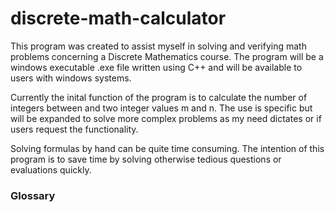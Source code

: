 # discrete-math-calculator

This program was created to assist myself in solving and verifying math problems concerning a Discrete Mathematics course.
The program will be a windows executable .exe file written using C++ and will be available to users with windows systems.

Currently the inital function of the program is to calculate the number of integers between and two integer values m and n.
The use is specific but will be expanded to solve more complex problems as my need dictates or if users request the functionality.

Solving formulas by hand can be quite time consuming. The intention of this program is to save time by solving otherwise tedious questions or evaluations quickly.

<h3> Glossary </h3>
